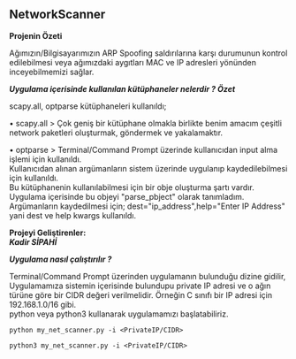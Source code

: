 ## NetworkScanner
<strong>Projenin Özeti</strong>
<p>Ağımızın/Bilgisayarımızın ARP Spoofing saldırılarına karşı durumunun kontrol edilebilmesi veya ağımızdaki aygıtları MAC ve IP adresleri yönünden inceyebilmemizi sağlar.</p>

*<strong>Uygulama içerisinde kullanılan kütüphaneler nelerdir ? Özet</strong><br>*
  <p>scapy.all, optparse kütüphaneleri kullanıldı;<br>
<p>• scapy.all > Çok geniş bir kütüphane olmakla birlikte benim amacım çeşitli network paketleri oluşturmak, göndermek ve yakalamaktır.<br>
<p>• optparse > Terminal/Command Prompt üzerinde kullanıcıdan input alma işlemi için kullanıldı.<br>
  Kullanıcıdan alınan argümanların sistem üzerinde uygulanıp kaydedilebilmesi için kullanıldı.<br>
  Bu kütüphanenin kullanılabilmesi için bir obje oluşturma şartı vardır. Uygulama içerisinde bu objeyi "parse_pbject" olarak tanımladım.<br>
  Argümanların kaydedilmesi için; dest="ip_address",help="Enter IP Address" yani dest ve help kwargs kullanıldı.<br>
  
<strong>Projeyi Geliştirenler:</strong><br>
<strong><i>Kadir SİPAHİ</i></strong>

*<strong>Uygulama nasıl çalıştırılır ?</strong><br>*
<p>Terminal/Command Prompt üzerinden uygulamanın bulunduğu dizine gidilir,
Uygulamamıza sistemin içerisinde bulundupu private IP adresi ve o ağın türüne göre bir CIDR değeri verilmelidir. Örneğin C sınıfı bir IP adresi için 192.168.1.0/16 gibi.<br>
python veya python3 kullanarak uygulamamızı başlatabiliriz.<br>
  

```
python my_net_scanner.py -i <PrivateIP/CIDR>

python3 my_net_scanner.py -i <PrivateIP/CIDR>
